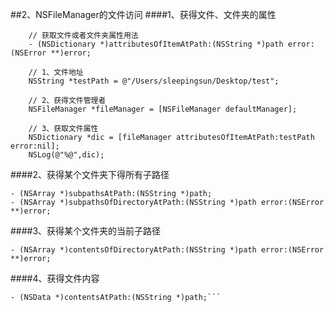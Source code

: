 ##2、NSFileManager的文件访问
####1、获得文件、文件夹的属性

```objc
    // 获取文件或者文件夹属性用法
    - (NSDictionary *)attributesOfItemAtPath:(NSString *)path error:(NSError **)error;

    // 1、文件地址
    NSString *testPath = @"/Users/sleepingsun/Desktop/test";

    // 2、获得文件管理者
    NSFileManager *fileManager = [NSFileManager defaultManager];

    // 3、获取文件属性
    NSDictionary *dic = [fileManager attributesOfItemAtPath:testPath error:nil];
    NSLog(@"%@",dic);

```

####2、获得某个文件夹下得所有子路径

```objc
- (NSArray *)subpathsAtPath:(NSString *)path;
- (NSArray *)subpathsOfDirectoryAtPath:(NSString *)path error:(NSError **)error;

```

####3、获得某个文件夹的当前子路径

```objc
- (NSArray *)contentsOfDirectoryAtPath:(NSString *)path error:(NSError **)error;
```
####4、获得文件内容

```objc
- (NSData *)contentsAtPath:(NSString *)path;```


